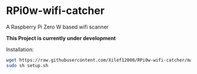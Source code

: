 # RPi0w-wifi-catcher
A Raspberry Pi Zero W based wifi scanner

**This Project is currently under development**

Installation:
```bash
wget https://raw.githubusercontent.com/Xilef12000/RPi0w-wifi-catcher/main/setup.sh
sudo sh setup.sh
```